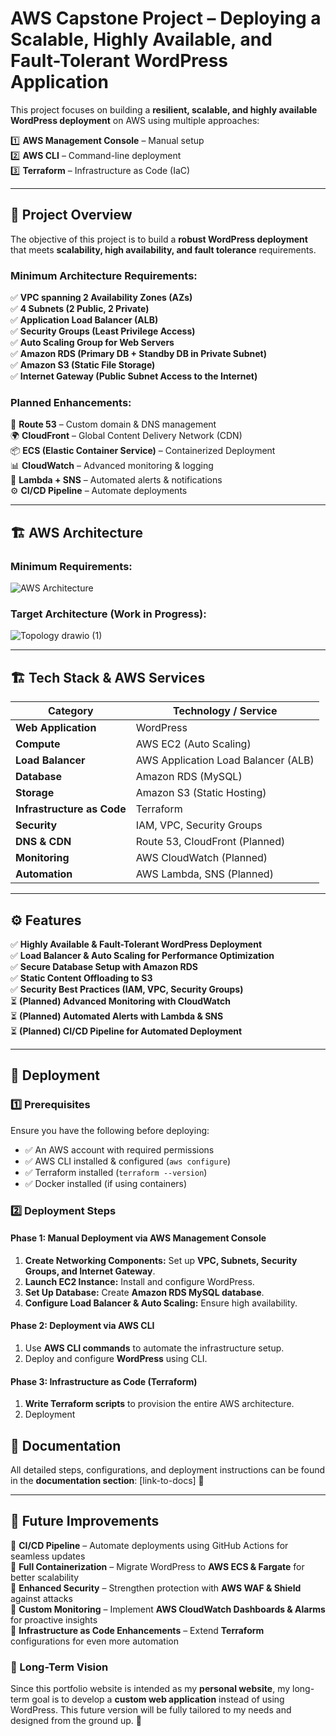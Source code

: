 # AWS Capstone Project – Deploying a Scalable, Highly Available, and Fault-Tolerant WordPress Application  

This project focuses on building a **resilient, scalable, and highly available WordPress deployment** on AWS using multiple approaches: 

1️⃣ **AWS Management Console** – Manual setup  
2️⃣ **AWS CLI** – Command-line deployment  
3️⃣ **Terraform** – Infrastructure as Code (IaC)  

---

## 📌 Project Overview  

The objective of this project is to build a **robust WordPress deployment** that meets **scalability, high availability, and fault tolerance** requirements.  

### **Minimum Architecture Requirements:**  
✅ **VPC spanning 2 Availability Zones (AZs)**  
✅ **4 Subnets (2 Public, 2 Private)**  
✅ **Application Load Balancer (ALB)**  
✅ **Security Groups (Least Privilege Access)**  
✅ **Auto Scaling Group for Web Servers**  
✅ **Amazon RDS (Primary DB + Standby DB in Private Subnet)**  
✅ **Amazon S3 (Static File Storage)**  
✅ **Internet Gateway (Public Subnet Access to the Internet)**  

### **Planned Enhancements:**  
🚀 **Route 53** – Custom domain & DNS management  
🌍 **CloudFront** – Global Content Delivery Network (CDN)  
📦 **ECS (Elastic Container Service)** – Containerized Deployment  
📊 **CloudWatch** – Advanced monitoring & logging  
📢 **Lambda + SNS** – Automated alerts & notifications  
⚙️ **CI/CD Pipeline** – Automate deployments  

---

## 🏗️ AWS Architecture  

### **Minimum Requirements:**  
![AWS Architecture](https://github.com/user-attachments/assets/9e8cc424-cedd-4d64-9782-5ede7bb1aecd)  

### **Target Architecture (Work in Progress):**  
![Topology drawio (1)](https://github.com/user-attachments/assets/e93c0810-26eb-406b-ba33-e3ca56458927)

---

## 🏗️ Tech Stack & AWS Services  

| Category               | Technology / Service        |
|------------------------|---------------------------|
| **Web Application**    | WordPress                 |
| **Compute**            | AWS EC2 (Auto Scaling)    |
| **Load Balancer**      | AWS Application Load Balancer (ALB) |
| **Database**          | Amazon RDS (MySQL)   |
| **Storage**            | Amazon S3 (Static Hosting) |
| **Infrastructure as Code** | Terraform   |
| **Security**           | IAM, VPC, Security Groups |
| **DNS & CDN**         | Route 53, CloudFront (Planned) |
| **Monitoring**         | AWS CloudWatch (Planned) |
| **Automation**         | AWS Lambda, SNS (Planned) |

---

## ⚙️ Features  

✅ **Highly Available & Fault-Tolerant WordPress Deployment**  
✅ **Load Balancer & Auto Scaling for Performance Optimization**  
✅ **Secure Database Setup with Amazon RDS**  
✅ **Static Content Offloading to S3**  
✅ **Security Best Practices (IAM, VPC, Security Groups)**  
⏳ **(Planned) Advanced Monitoring with CloudWatch**  
⏳ **(Planned) Automated Alerts with Lambda & SNS**  
⏳ **(Planned) CI/CD Pipeline for Automated Deployment**  

---

## 🚀 Deployment  

### **1️⃣ Prerequisites**  
Ensure you have the following before deploying:  

- ✅ An AWS account with required permissions  
- ✅ AWS CLI installed & configured (`aws configure`)  
- ✅ Terraform installed (`terraform --version`)  
- ✅ Docker installed (if using containers)  

### **2️⃣ Deployment Steps**  

#### **Phase 1: Manual Deployment via AWS Management Console**  
1. **Create Networking Components:** Set up **VPC, Subnets, Security Groups, and Internet Gateway**.  
2. **Launch EC2 Instance:** Install and configure WordPress.  
3. **Set Up Database:** Create **Amazon RDS MySQL database**.  
4. **Configure Load Balancer & Auto Scaling:** Ensure high availability.  

#### **Phase 2: Deployment via AWS CLI**  
1. Use **AWS CLI commands** to automate the infrastructure setup.  
2. Deploy and configure **WordPress** using CLI.  

#### **Phase 3: Infrastructure as Code (Terraform)**  
1. **Write Terraform scripts** to provision the entire AWS architecture.  
2. Deployment  




## 📖 Documentation  

All detailed steps, configurations, and deployment instructions can be found in the **documentation section**: [link-to-docs] 📑  

---

## 🚀 Future Improvements  

🔹 **CI/CD Pipeline** – Automate deployments using GitHub Actions for seamless updates  
🔹 **Full Containerization** – Migrate WordPress to **AWS ECS & Fargate** for better scalability  
🔹 **Enhanced Security** – Strengthen protection with **AWS WAF & Shield** against attacks  
🔹 **Custom Monitoring** – Implement **AWS CloudWatch Dashboards & Alarms** for proactive insights  
🔹 **Infrastructure as Code Enhancements** – Extend **Terraform** configurations for even more automation  

### 🎯 Long-Term Vision  
Since this portfolio website is intended as my **personal website**, my long-term goal is to develop a **custom web application** instead of using WordPress. This future version will be fully tailored to my needs and designed from the ground up. 🚀  








